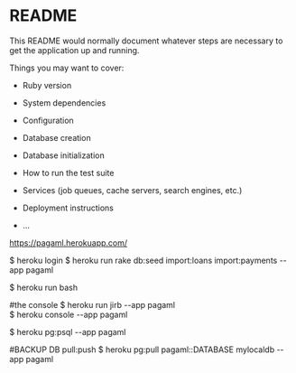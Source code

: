 # README

This README would normally document whatever steps are necessary to get the
application up and running.

Things you may want to cover:

* Ruby version

* System dependencies

* Configuration

* Database creation

* Database initialization

* How to run the test suite

* Services (job queues, cache servers, search engines, etc.)

* Deployment instructions

* ...


https://pagaml.herokuapp.com/


$ heroku login
$ heroku run rake db:seed import:loans import:payments --app pagaml 

$ heroku run bash

#the console
$ heroku run jirb --app pagaml  
$ heroku console --app pagaml  

$ heroku pg:psql --app pagaml

#BACKUP DB pull:push
$ heroku pg:pull pagaml::DATABASE mylocaldb --app pagaml